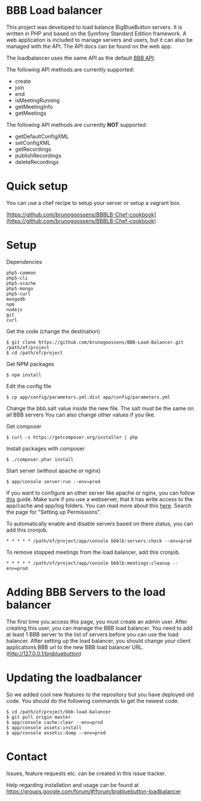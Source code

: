 BBB Load balancer
========================

This project was developed to load balance BigBlueButton servers.
It is written in PHP and based on the Symfony Standard Edition framework.
A web application is included to manage servers and users, but it can also be managed with the API. The API docs can be found on the web app.

The loadbalancer uses the same API as the default [BBB API](https://code.google.com/p/bigbluebutton/wiki/API).

The following API methods are currently supported:

- create
- join
- end
- isMeetingRunning
- getMeetingInfo
- getMeetings

The following API methods are currently **NOT** supported:

- getDefaultConfigXML
- setConfigXML
- getRecordings
- publishRecordings
- deleteRecordings

# Quick setup #

You can use a chef recipe to setup your server or setup a vagrant box.

[https://github.com/brunogoossens/BBBLB-Chef-cookbook](https://github.com/brunogoossens/BBBLB-Chef-cookbook)

# Setup #

Dependencies

	php5-common
	php5-cli
	php5-xcache
	php5-mongo
	php5-curl
	mongodb
	npm
	nodejs
	git
	curl

Get the code (change the destination)

	$ git clone https://github.com/brunogoossens/BBB-Load-Balancer.git /path/of/project
	$ cd /path/of/project

Get NPM packages

	$ npm install

Edit the config file

	$ cp app/config/parameters.yml.dist app/config/parameters.yml

Change the bbb.salt value inside the new file. The salt must be the same on all BBB servers
You can also change other values if you like.

Get composer

	$ curl -s https://getcomposer.org/installer | php

Install packages with composer

	$ ./composer.phar install

Start server (without apache or nginx)

	$ app/console server:run --env=prod

If you want to configure an other server like apache or nginx, you can follow [this](http://symfony.com/doc/current/cookbook/configuration/web_server_configuration.html) guide.
Make sure if you use a webserver, that it has write access to the app/cache and app/log folders. You can read more about this [here](http://symfony.com/doc/current/book/installation.html). Search the page for "Setting up Permissions".

To automatically enable and disable servers based on there status, you can add this cronjob.

    * * * * * /path/of/project/app/console bbblb:servers:check --env=prod

To remove stopped meetings from the load balancer, add this cronjob.

	* * * * * /path/of/project/app/console bbblb:meetings:cleanup --env=prod

# Adding BBB Servers to the load balancer #

The first time you access this page, you must create an admin user. After creating this user, you can manage the BBB load balancer. You need to add at least 1 BBB server to the list of servers before you can use the load balancer. After setting up the load balancer, you should change your client applications BBB url to the new BBB load balancer URL.
(http://127.0.0.1/bigbluebutton)

# Updating the loadbalancer #

So we added cool new features to the repository but you have deployed old code. You should do the following commands to get the newest code.

	$ cd /path/of/project/bbb-load-balancer
	$ git pull origin master
	$ app/console cache:clear --env=prod
	$ app/console assets:install
	$ app/console assetic:dump --env=prod

# Contact #

Issues, feature requests etc. can be created in this issue tracker.

Help regarding installation and usage can be found at https://groups.google.com/forum/#!forum/bigbluebutton-loadbalancer
